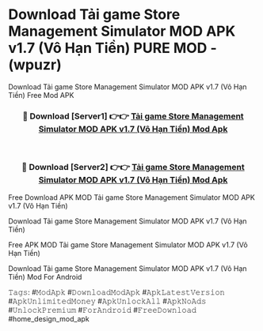 # Download Tải game Store Management Simulator MOD APK v1.7 (Vô Hạn Tiền) PURE MOD - (wpuzr)
Download Tải game Store Management Simulator MOD APK v1.7 (Vô Hạn Tiền) Free Mod APK

<div align="center">
<h3>🔴 Download [Server1] 👉👉 <a href="https://apk-comot.site?title=Tải_game_Store_Management_Simulator_MOD_APK_v1.7_(Vô_Hạn_Tiền)">Tải game Store Management Simulator MOD APK v1.7 (Vô Hạn Tiền) Mod Apk</a></h3><br>

<h3>🔴 Download [Server2] 👉👉 <a href="https://apk-comot.site?title=Tải_game_Store_Management_Simulator_MOD_APK_v1.7_(Vô_Hạn_Tiền)">Tải game Store Management Simulator MOD APK v1.7 (Vô Hạn Tiền) Mod Apk</a></h3>
</div>


Free Download APK MOD Tải game Store Management Simulator MOD APK v1.7 (Vô Hạn Tiền)

Download Tải game Store Management Simulator MOD APK v1.7 (Vô Hạn Tiền) 

Free APK MOD Tải game Store Management Simulator MOD APK v1.7 (Vô Hạn Tiền) 

Download Tải game Store Management Simulator MOD APK v1.7 (Vô Hạn Tiền) Mod For Android

𝚃𝚊𝚐𝚜: #𝙼𝚘𝚍𝙰𝚙𝚔 #𝙳𝚘𝚠𝚗𝚕𝚘𝚊𝚍𝙼𝚘𝚍𝙰𝚙𝚔 #𝙰𝚙𝚔𝙻𝚊𝚝𝚎𝚜𝚝𝚅𝚎𝚛𝚜𝚒𝚘𝚗 #𝙰𝚙𝚔𝚄𝚗𝚕𝚒𝚖𝚒𝚝𝚎𝚍𝙼𝚘𝚗𝚎𝚢 #𝙰𝚙𝚔𝚄𝚗𝚕𝚘𝚌𝚔𝙰𝚕𝚕 #𝙰𝚙𝚔𝙽𝚘𝙰𝚍𝚜 #𝚄𝚗𝚕𝚘𝚌𝚔𝙿𝚛𝚎𝚖𝚒𝚞𝚖 #𝙵𝚘𝚛𝙰𝚗𝚍𝚛𝚘𝚒𝚍 #𝙵𝚛𝚎𝚎𝙳𝚘𝚠𝚗𝚕𝚘𝚊𝚍 #home_design_mod_apk